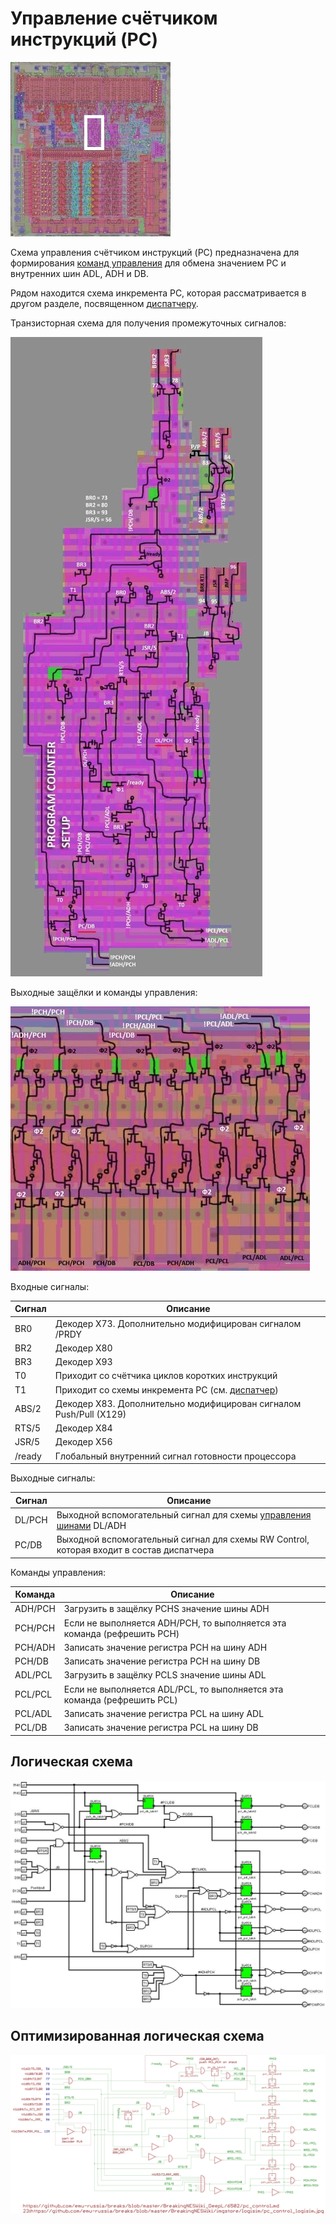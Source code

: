 # Управление счётчиком инструкций (PC)

![6502_locator_pc_control](/BreakingNESWiki/imgstore/6502/6502_locator_pc_control.jpg)

Схема управления счётчиком инструкций (PC) предназначена для формирования [команд управления](context_control.md) для обмена значением PC и внутренних шин ADL, ADH и DB.

Рядом находится схема инкремента PC, которая рассматривается в другом разделе, посвященном [диспатчеру](dispatch.md).

Транзисторная схема для получения промежуточных сигналов:

![pc_control_trans](/BreakingNESWiki/imgstore/6502/pc_control_trans.jpg)

Выходные защёлки и команды управления:

![pc_control_commands_tran](/BreakingNESWiki/imgstore/6502/pc_control_commands_tran.jpg)

Входные сигналы:

|Сигнал|Описание|
|---|---|
|BR0|Декодер X73. Дополнительно модифицирован сигналом /PRDY|
|BR2|Декодер X80|
|BR3|Декодер X93|
|T0|Приходит со счётчика циклов коротких инструкций|
|T1|Приходит со схемы инкремента PC (см. [диспатчер](dispatcher.md))|
|ABS/2|Декодер X83. Дополнительно модифицирован сигналом Push/Pull (X129)|
|RTS/5|Декодер X84|
|JSR/5|Декодер X56|
|/ready|Глобальный внутренний сигнал готовности процессора|

Выходные сигналы:

|Сигнал|Описание|
|---|---|
|DL/PCH|Выходной вспомогательный сигнал для схемы [управления шинами](bus_control.md) DL/ADH|
|PC/DB|Выходной вспомогательный сигнал для схемы RW Control, которая входит в состав диспатчера|

Команды управления:

|Команда|Описание|
|---|---|
|ADH/PCH|Загрузить в защёлку PCHS значение шины ADH|
|PCH/PCH|Если не выполняется ADH/PCH, то выполняется эта команда (рефрешить PCH)|
|PCH/ADH|Записать значение регистра PCH на шину ADH|
|PCH/DB|Записать значение регистра PCH на шину DB|
|ADL/PCL|Загрузить в защёлку PCLS значение шины ADL|
|PCL/PCL|Если не выполняется ADL/PCL, то выполняется эта команда (рефрешить PCL)|
|PCL/ADL|Записать значение регистра PCL на шину ADL|
|PCL/DB|Записать значение регистра PCL на шину DB|

## Логическая схема

![pc_control_logisim](/BreakingNESWiki/imgstore/logisim/pc_control_logisim.jpg)

## Оптимизированная логическая схема

![23_pc_control_logisim](/BreakingNESWiki/imgstore/6502/ttlworks/23_pc_control_logisim.png)
